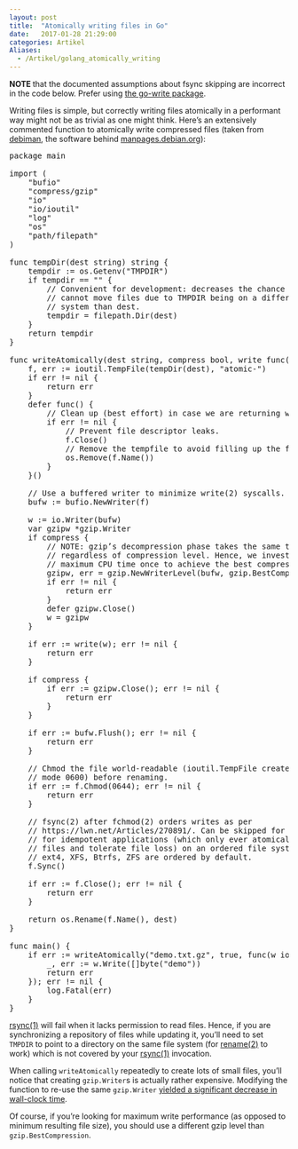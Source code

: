 ```yaml
---
layout: post
title:  "Atomically writing files in Go"
date:   2017-01-28 21:29:00
categories: Artikel
Aliases:
  - /Artikel/golang_atomically_writing
---
```

<p>
<strong>NOTE </strong> that the documented assumptions about fsync skipping are incorrect in the code below. Prefer using <a href="https://github.com/google/go-write">the go-write package</a>.
</p>

<p>
Writing files is simple, but correctly writing files atomically in a performant
way might not be as trivial as one might think. Here’s an extensively commented
function to atomically write compressed files (taken from <a
href="https://github.com/Debian/debiman">debiman</a>, the software behind <a
href="https://manpages.debian.org/">manpages.debian.org</a>):
<p>

<pre>
package main

import (
    "bufio"
    "compress/gzip"
    "io"
    "io/ioutil"
    "log"
    "os"
    "path/filepath"
)

func tempDir(dest string) string {
    tempdir := os.Getenv("TMPDIR")
    if tempdir == "" {
        // Convenient for development: decreases the chance that we
        // cannot move files due to TMPDIR being on a different file
        // system than dest.
        tempdir = filepath.Dir(dest)
    }
    return tempdir
}

func writeAtomically(dest string, compress bool, write func(w io.Writer) error) (err error) {
    f, err := ioutil.TempFile(tempDir(dest), "atomic-")
    if err != nil {
        return err
    }
    defer func() {
        // Clean up (best effort) in case we are returning with an error:
        if err != nil {
            // Prevent file descriptor leaks.
            f.Close()
            // Remove the tempfile to avoid filling up the file system.
            os.Remove(f.Name())
        }
    }()

    // Use a buffered writer to minimize write(2) syscalls.
    bufw := bufio.NewWriter(f)

    w := io.Writer(bufw)
    var gzipw *gzip.Writer
    if compress {
        // NOTE: gzip’s decompression phase takes the same time,
        // regardless of compression level. Hence, we invest the
        // maximum CPU time once to achieve the best compression.
        gzipw, err = gzip.NewWriterLevel(bufw, gzip.BestCompression)
        if err != nil {
            return err
        }
        defer gzipw.Close()
        w = gzipw
    }

    if err := write(w); err != nil {
        return err
    }

    if compress {
        if err := gzipw.Close(); err != nil {
            return err
        }
    }

    if err := bufw.Flush(); err != nil {
        return err
    }

    // Chmod the file world-readable (ioutil.TempFile creates files with
    // mode 0600) before renaming.
    if err := f.Chmod(0644); err != nil {
        return err
    }

    // fsync(2) after fchmod(2) orders writes as per
    // https://lwn.net/Articles/270891/. Can be skipped for performance
    // for idempotent applications (which only ever atomically write new
    // files and tolerate file loss) on an ordered file systems. ext3,
    // ext4, XFS, Btrfs, ZFS are ordered by default.
    f.Sync()

    if err := f.Close(); err != nil {
        return err
    }

    return os.Rename(f.Name(), dest)
}

func main() {
    if err := writeAtomically("demo.txt.gz", true, func(w io.Writer) error {
        _, err := w.Write([]byte("demo"))
        return err
    }); err != nil {
        log.Fatal(err)
    }
}
</pre>

<p>
<a href="https://manpages.debian.org/rsync.1">rsync(1)</a> will fail when it
lacks permission to read files. Hence, if you are synchronizing a repository of
files while updating it, you’ll need to set <code>TMPDIR</code> to point to a
directory on the same file system (for <a
href="https://manpages.debian.org/rename.2">rename(2)</a> to work) which is not
covered by your <a href="https://manpages.debian.org/rsync.1">rsync(1)</a>
invocation.
</p>

<p>
When calling <code>writeAtomically</code> repeatedly to create lots of small
files, you’ll notice that creating <code>gzip.Writer</code>s is actually rather
expensive. Modifying the function to re-use the same <code>gzip.Writer</code>
<a
href="https://github.com/Debian/debiman/commit/2f891341daa6c2b24dc9b0bacd3b722b057d8e9b">yielded
a significant decrease in wall-clock time</a>.
</p>

<p>
Of course, if you’re looking for maximum write performance (as opposed to
minimum resulting file size), you should use a different gzip level than
<code>gzip.BestCompression</code>.
</p>
